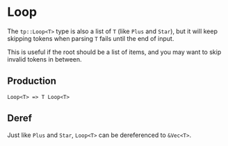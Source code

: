 # Loop

The `tp::Loop<T>` type is also a list of `T` (like `Plus` and `Star`), but
it will keep skipping tokens when parsing `T` fails until the end of input.

This is useful if the root should be a list of items, and you may want to skip
invalid tokens in between.

## Production
```text
Loop<T> => T Loop<T>
```

## Deref
Just like `Plus` and `Star`, `Loop<T>` can be dereferenced to `&Vec<T>`.
